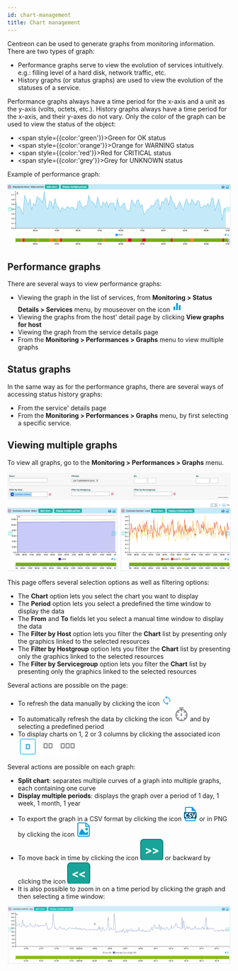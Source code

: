 ```yaml
---
id: chart-management
title: Chart management
---
```


Centreon can be used to generate graphs from monitoring information. There are two types of graph:

* Performance graphs serve to view the evolution of services intuitively. e.g.: filling level of a hard disk, network
  traffic, etc.
* History graphs (or status graphs) are used to view the evolution of the statuses of a service.

Performance graphs always have a time period for the x-axis and a unit as the y-axis (volts, octets, etc.). History
graphs always have a time period for the x-axis, and their y-axes do not vary. Only the color of the graph can be used to
view the status of the object:

* <span style={{color:'green'}}>Green</span> for OK status 
* <span style={{color:'orange'}}>Orange</span> for WARNING status
* <span style={{color:'red'}}>Red</span> for CRITICAL status
* <span style={{color:'grey'}}>Grey</span> for UNKNOWN status

Example of performance graph:

![image](../assets/metrology/01perf_graph.png)

## Performance graphs

There are several ways to view performance graphs:

* Viewing the graph in the list of services, from **Monitoring \> Status Details \> Services** menu, by mouseover on the
  icon ![image](../assets/common/column-chart.png)
* Viewing the graphs from the host' detail page by clicking **View graphs for host**
* Viewing the graph from the service details page
* From the **Monitoring \> Performances \> Graphs** menu to view multiple graphs

## Status graphs

In the same way as for the performance graphs, there are several ways of accessing status history graphs:

* From the service' details page
* From the **Monitoring \> Performances \> Graphs** menu, by first selecting a specific service.

## Viewing multiple graphs

To view all graphs, go to the **Monitoring \> Performances \> Graphs** menu.

![image](../assets/metrology/01graph_list.png)

This page offers several selection options as well as filtering options:

* The **Chart** option lets you select the chart you want to display
* The **Period** option lets you select a predefined the time window to display the data
* The **From** and **To** fields let you select a manual time window to display the data
* The **Filter by Host** option lets you filter the **Chart** list by presenting only the graphics linked to the
  selected resources
* The **Filter by Hostgroup** option lets you filter the **Chart** list by presenting only the graphics linked to the
  selected resources
* The **Filter by Servicegroup** option lets you filter the **Chart** list by presenting only the graphics linked to
  the selected resources

Several actions are possible on the page:

* To refresh the data manually by clicking the icon ![image](../assets/common/refresh.png)
* To automatically refresh the data by clicking the icon ![image](../assets/common/timer-gray.png) and by selecting a
  predefined period
* To display charts on 1, 2 or 3 columns by clicking the associated icon ![image](../assets/metrology/columns_selection.png)

Several actions are possible on each graph:

* **Split chart**: separates multiple curves of a graph into multiple graphs, each containing one curve
* **Display multiple periods**: displays the graph over a period of 1 day, 1 week, 1 month, 1 year
* To export the graph in a CSV format by clicking the icon ![image](../assets/common/csv.png) or in PNG by clicking the
  icon ![image](../assets/common/png.png)
* To move back in time by clicking the icon ![image](../assets/metrology/right_arrow.png) or backward by clicking the
  icon ![image](../assets/metrology/left_arrow.png)
* It is also possible to zoom in on a time period by clicking the graph and then selecting a time window:

![image](../assets/metrology/chart_zoom.gif)
